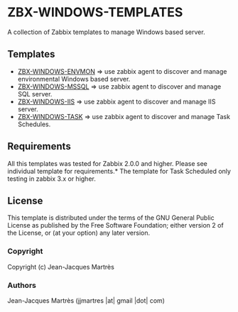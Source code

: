 ZBX-WINDOWS-TEMPLATES
=====================

A collection of Zabbix templates to manage Windows based server.

Templates
---------

  * [ZBX-WINDOWS-ENVMON](https://github.com/jjmartres/Zabbix/tree/master/zbx-templates/zbx-windows/zbx-windows-envmon) => use zabbix agent to discover and manage environmental Windows based server.
  * [ZBX-WINDOWS-MSSQL](https://github.com/jjmartres/Zabbix/tree/master/zbx-templates/zbx-windows/zbx-windows-mssql) => use zabbix agent to discover and manage SQL server.
  * [ZBX-WINDOWS-IIS](https://github.com/jjmartres/Zabbix/tree/master/zbx-templates/zbx-windows/zbx-windows-iis) => use zabbix agent to discover and manage IIS server.
  * [ZBX-WINDOWS-TASK](https://github.com/jjmartres/Zabbix/tree/master/zbx-templates/zbx-windows/zbx-windows-task) => use zabbix agent to discover and manage Task Schedules.


Requirements
------------

All this templates was tested for Zabbix 2.0.0 and higher. Please see individual template for requirements.*
The template for Task Scheduled only testing in zabbix 3.x or higher.

License
-------

This template is distributed  under the terms of the GNU General Public License as published by the Free Software Foundation; either version 2 of the License, or (at your option) any later version.

### Copyright

  Copyright (c) Jean-Jacques Martrès

### Authors

  Jean-Jacques Martrès
  (jjmartres |at| gmail |dot| com)
